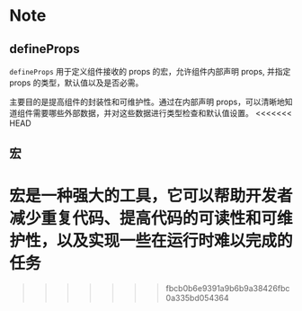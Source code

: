 # Note

## defineProps

`defineProps` 用于定义组件接收的 props 的宏，允许组件内部声明 props, 并指定 props 的类型，默认值以及是否必需。

主要目的是提高组件的封装性和可维护性。通过在内部声明 props，可以清晰地知道组件需要哪些外部数据，并对这些数据进行类型检查和默认值设置。
<<<<<<< HEAD

## 宏

宏是一种强大的工具，它可以帮助开发者减少重复代码、提高代码的可读性和可维护性，以及实现一些在运行时难以完成的任务
=======
>>>>>>> fbcb0b6e9391a9b6b9a38426fbc0a335bd054364
